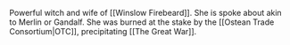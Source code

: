 Powerful witch and wife of [[Winslow Firebeard]].  She is spoke about akin to Merlin or Gandalf.  She was burned at the stake by the [[Ostean Trade Consortium|OTC]], precipitating [[The Great War]].